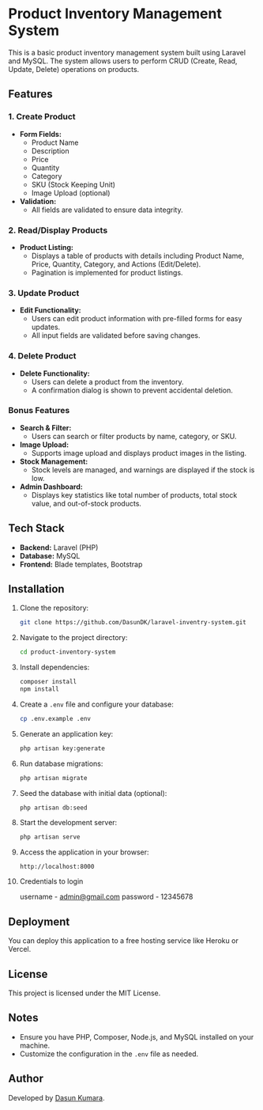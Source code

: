 # Product Inventory Management System

This is a basic product inventory management system built using Laravel and MySQL. The system allows users to perform CRUD (Create, Read, Update, Delete) operations on products.

## Features

### 1. Create Product
- **Form Fields:**
  - Product Name
  - Description
  - Price
  - Quantity
  - Category
  - SKU (Stock Keeping Unit)
  - Image Upload (optional)
- **Validation:** 
  - All fields are validated to ensure data integrity.

### 2. Read/Display Products
- **Product Listing:**
  - Displays a table of products with details including Product Name, Price, Quantity, Category, and Actions (Edit/Delete).
  - Pagination is implemented for product listings.

### 3. Update Product
- **Edit Functionality:**
  - Users can edit product information with pre-filled forms for easy updates.
  - All input fields are validated before saving changes.

### 4. Delete Product
- **Delete Functionality:**
  - Users can delete a product from the inventory.
  - A confirmation dialog is shown to prevent accidental deletion.

### Bonus Features
- **Search & Filter:**
  - Users can search or filter products by name, category, or SKU.
- **Image Upload:**
  - Supports image upload and displays product images in the listing.
- **Stock Management:**
  - Stock levels are managed, and warnings are displayed if the stock is low.
- **Admin Dashboard:**
  - Displays key statistics like total number of products, total stock value, and out-of-stock products.

## Tech Stack
- **Backend:** Laravel (PHP)
- **Database:** MySQL
- **Frontend:** Blade templates, Bootstrap

## Installation

1. Clone the repository:
    ```bash
    git clone https://github.com/DasunDK/laravel-inventry-system.git
    ```

2. Navigate to the project directory:
    ```bash
    cd product-inventory-system
    ```

3. Install dependencies:
    ```bash
    composer install
    npm install
    ```

4. Create a `.env` file and configure your database:
    ```bash
    cp .env.example .env
    ```

5. Generate an application key:
    ```bash
    php artisan key:generate
    ```

6. Run database migrations:
    ```bash
    php artisan migrate
    ```

7. Seed the database with initial data (optional):
    ```bash
    php artisan db:seed
    ```

8. Start the development server:
    ```bash
    php artisan serve
    ```

9. Access the application in your browser:
    ```
    http://localhost:8000
    ```

10. Credentials to login

    username - admin@gmail.com
    password - 12345678

## Deployment
You can deploy this application to a free hosting service like Heroku or Vercel.

## License
This project is licensed under the MIT License.

## Notes
- Ensure you have PHP, Composer, Node.js, and MySQL installed on your machine.
- Customize the configuration in the `.env` file as needed.

## Author
Developed by [Dasun Kumara](https://github.com/DasunDK).

